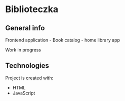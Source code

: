 # Biblioteczka

## General info
Frontend application - Book catalog - home library app

Work in progress
	
## Technologies
Project is created with:
* HTML
* JavaScript
